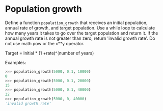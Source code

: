 # Population growth

Define a function `population_growth` that receives an initial population,
annual rate of growth, and target population. Use a while loop to calculate 
how many years it takes to go over the target population and return it. If
the annual growth rate is not greater than zero, return 'invalid growth rate'.
Do not use math.pow or the x**y operator.

Target = Initial * (1 +rate)^(number of years)


Examples:

```python
>>> population_growth(5000, 0.1, 10000)
8
>>> population_growth(5000, 0.1, 20000)
15
>>> population_growth(5000, 0.1, 40000)
22
>>> population_growth(5000, 0, 40000)
'invalid growth rate'
```
